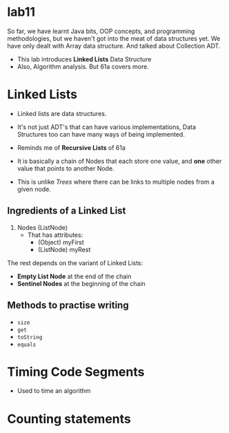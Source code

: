 lab11
===

So far, we have learnt Java bits, OOP concepts, and programming
methodologies, but we haven't got into the meat of data structures
yet. We have only dealt with Array data structure. And talked about
Collection ADT.

* This lab introduces **Linked Lists** Data Structure
* Also, Algorithm analysis. But 61a covers more.

# Linked Lists

* Linked lists are data structures.
* It's not just ADT's that can have various implementations, Data
Structures too can have many ways of being implemented.
* Reminds me of **Recursive Lists** of 61a

* It is basically a chain of Nodes that each store one value,
and **one** other value that points to another Node.
* This is unlike *Trees* where there can be links to multiple nodes
from a given node.

## Ingredients of a Linked List
1. Nodes (ListNode)
    * That has attributes:
        * (Object) myFirst
        * (ListNode) myRest

The rest depends on the variant of Linked Lists:
* **Empty List Node** at the end of the chain
* **Sentinel Nodes** at the beginning of the chain

## Methods to practise writing
* ```size```
* ```get```
* ```toString```
* ```equals```

# Timing Code Segments
* Used to time an algorithm

# Counting statements

